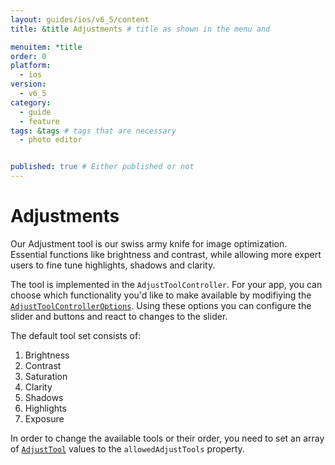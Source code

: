 ```yaml
---
layout: guides/ios/v6_5/content
title: &title Adjustments # title as shown in the menu and 

menuitem: *title
order: 0
platform:
  - ios
version:
  - v6_5
category: 
  - guide
  - feature
tags: &tags # tags that are necessary
  - photo editor 


published: true # Either published or not 
---
```


# Adjustments 

Our Adjustment tool is our swiss army knife for image optimization. Essential functions like brightness and contrast, while allowing more expert users to fine tune highlights, shadows and clarity.

The tool is implemented in the `AdjustToolController`. For your app, you can choose which functionality you'd like to make available by modifiying the [`AdjustToolControllerOptions`](https://static.photoeditorsdk.com/docs/ios/Classes/AdjustToolControllerOptions.html). Using these options you can configure the slider and buttons and react to changes to the slider.

The default tool set consists of:

1. Brightness
2. Contrast
3. Saturation
4. Clarity
5. Shadows
6. Highlights
7. Exposure

In order to change the available tools or their order, you need to set an array of [`AdjustTool`](https://static.photoeditorsdk.com/docs/ios/Enums/AdjustTool.html) values to the `allowedAdjustTools` property.

